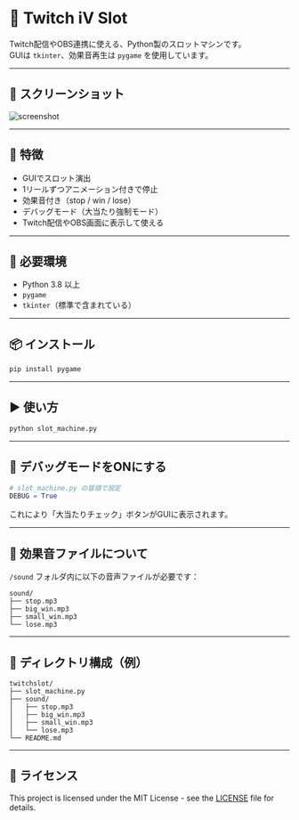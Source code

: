 
# 🎰 Twitch iV Slot

Twitch配信やOBS連携に使える、Python製のスロットマシンです。  
GUIは `tkinter`、効果音再生は `pygame` を使用しています。

---

## 📸 スクリーンショット

![screenshot](screenshots/demo.jpg)

---

## 🔧 特徴

- GUIでスロット演出
- 1リールずつアニメーション付きで停止
- 効果音付き（stop / win / lose）
- デバッグモード（大当たり強制モード）
- Twitch配信やOBS画面に表示して使える

---

## 💽 必要環境

- Python 3.8 以上  
- `pygame`  
- `tkinter`（標準で含まれている）

---

## 📦 インストール

```bash
pip install pygame
```

---

## ▶️ 使い方

```bash
python slot_machine.py
```

---

## 🐞 デバッグモードをONにする

```python
# slot_machine.py の冒頭で設定
DEBUG = True
```

これにより「大当たりチェック」ボタンがGUIに表示されます。

---

## 🎵 効果音ファイルについて

`/sound` フォルダ内に以下の音声ファイルが必要です：

```
sound/
├── stop.mp3
├── big_win.mp3
├── small_win.mp3
└── lose.mp3
```

---

## 📁 ディレクトリ構成（例）

```
twitchslot/
├── slot_machine.py
├── sound/
│   ├── stop.mp3
│   ├── big_win.mp3
│   ├── small_win.mp3
│   └── lose.mp3
└── README.md
```

---

## 📜 ライセンス

This project is licensed under the MIT License - see the [LICENSE](LICENSE) file for details.
